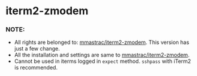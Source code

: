 # iterm2-zmodem

### NOTE:
- All rights are belonged to: [mmastrac/iterm2-zmodem](https://github.com/mmastrac/iterm2-zmodem). This version has just a few change.
- All the installation and settings are same to [mmastrac/iterm2-zmodem](https://github.com/mmastrac/iterm2-zmodem).
- Cannot be used in iterms logged in `expect` method. `sshpass` with iTerm2 is recommended.

